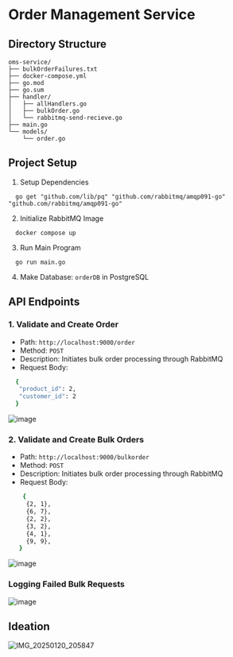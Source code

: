 # Order Management Service

## Directory Structure 
```
oms-service/
├── bulkOrderFailures.txt
├── docker-compose.yml
├── go.mod
├── go.sum
├── handler/
│   ├── allHandlers.go
│   ├── bulkOrder.go
│   └── rabbitmq-send-recieve.go
├── main.go
└── models/
    └── order.go
```

## Project Setup

1. Setup Dependencies
``` golang
  go get "github.com/lib/pq" "github.com/rabbitmq/amqp091-go" "github.com/rabbitmq/amqp091-go"
```
2. Initialize RabbitMQ Image
``` golang
  docker compose up
```
3. Run Main Program
``` golang
  go run main.go
```
4. Make Database: ``` orderDB ``` in PostgreSQL

## API Endpoints

### 1. **Validate and Create Order**
   - Path: `http://localhost:9000/order`
   - Method: `POST`
   - Description: Initiates bulk order processing through RabbitMQ
   - Request Body:
   ```sh
     {
      "product_id": 2,
      "customer_id": 2
     }
   ```
   ![image](https://github.com/user-attachments/assets/1b7b7e9c-b59f-42fb-8918-dfc3a638b1ec)


###  2. **Validate and Create Bulk Orders**
   - Path: `http://localhost:9000/bulkorder`
   - Method: `POST`
   - Description: Initiates bulk order processing through RabbitMQ
   - Request Body:
   ```sh
       {
      	{2, 1},
      	{6, 7},
      	{2, 2},
      	{3, 2},
      	{4, 1},
      	{9, 9},
      }
   ```
  ![image](https://github.com/user-attachments/assets/5a42a64a-647b-49e3-b599-5c1342352fa1)

### Logging Failed Bulk Requests
![image](https://github.com/user-attachments/assets/296c0038-d932-43fa-93ac-377a3952b986)

## Ideation
![IMG_20250120_205847](https://github.com/user-attachments/assets/8b3f6229-79bc-4a83-9e97-1ef85e645d39)
